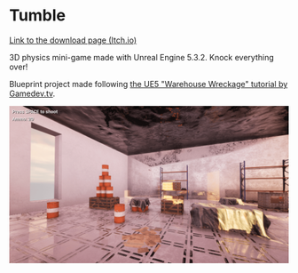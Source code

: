 # Tumble

[Link to the download page (Itch.io)](https://lycorisbellua.itch.io/unreal-tutos)  

3D physics mini-game made with Unreal Engine 5.3.2. Knock everything over!  

Blueprint project made following [the UE5 "Warehouse Wreckage" tutorial by Gamedev.tv](https://www.gamedev.tv/courses/unreal-5-0-c-developer-learn-c-and-make-video-games).  

![](./screenshot.png)

